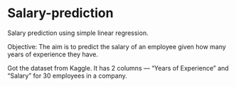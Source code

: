 # Salary-prediction

Salary prediction using simple linear regression. 

Objective:
The aim is to predict the salary of an employee given how many years of experience they have.

Got the dataset from Kaggle.
It has 2 columns — “Years of Experience” and “Salary” for 30 employees in a company. 

